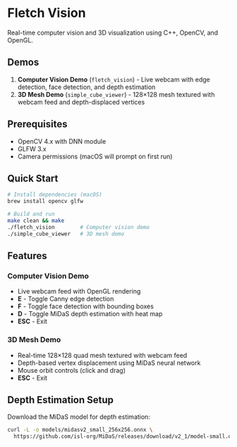 # Fletch Vision

Real-time computer vision and 3D visualization using C++, OpenCV, and OpenGL.

## Demos

1. **Computer Vision Demo** (`fletch_vision`) - Live webcam with edge detection, face detection, and depth estimation
2. **3D Mesh Demo** (`simple_cube_viewer`) - 128×128 mesh textured with webcam feed and depth-displaced vertices

## Prerequisites

- OpenCV 4.x with DNN module
- GLFW 3.x
- Camera permissions (macOS will prompt on first run)

## Quick Start

```bash
# Install dependencies (macOS)
brew install opencv glfw

# Build and run
make clean && make
./fletch_vision        # Computer vision demo
./simple_cube_viewer   # 3D mesh demo
```

## Features

### Computer Vision Demo

- Live webcam feed with OpenGL rendering
- **E** - Toggle Canny edge detection
- **F** - Toggle face detection with bounding boxes
- **D** - Toggle MiDaS depth estimation with heat map
- **ESC** - Exit

### 3D Mesh Demo

- Real-time 128×128 quad mesh textured with webcam feed
- Depth-based vertex displacement using MiDaS neural network
- Mouse orbit controls (click and drag)
- **ESC** - Exit

## Depth Estimation Setup

Download the MiDaS model for depth estimation:

```bash
curl -L -o models/midasv2_small_256x256.onnx \
  https://github.com/isl-org/MiDaS/releases/download/v2_1/model-small.onnx
```
